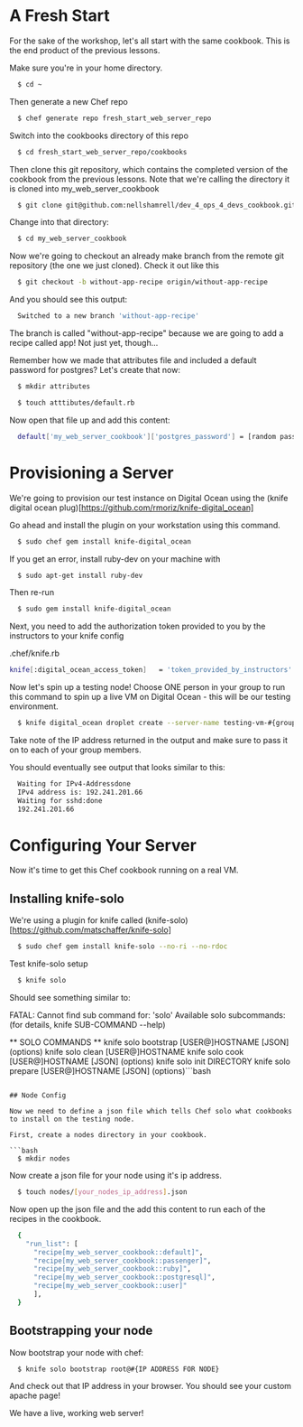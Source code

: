 # A Fresh Start

For the sake of the workshop, let's all start with the same cookbook.  This is the end product of the previous lessons.

Make sure you're in your home directory.

```bash
  $ cd ~
```

Then generate a new Chef repo

```bash
  $ chef generate repo fresh_start_web_server_repo
```

Switch into the cookbooks directory of this repo

```bash
  $ cd fresh_start_web_server_repo/cookbooks
```

Then clone this git repository, which contains the completed version of the cookbook from the previous lessons.  Note that we're calling the directory it is cloned into my_web_server_cookbook

```bash
  $ git clone git@github.com:nellshamrell/dev_4_ops_4_devs_cookbook.git my_web_server_cookbook
```

Change into that directory:

```bash
  $ cd my_web_server_cookbook
```

Now we're going to checkout an already make branch from the remote git repository (the one we just cloned).  Check it out like this

```bash
  $ git checkout -b without-app-recipe origin/without-app-recipe
```

And you should see this output:

```bash
  Switched to a new branch 'without-app-recipe'
```

The branch is called "without-app-recipe" because we are going to add a recipe called app!  Not just yet, though...

Remember how we made that attributes file and included a default password for postgres?  Let's create that now:

```bash
  $ mkdir attributes
```

```bash
  $ touch atttibutes/default.rb
```

Now open that file up and add this content:

```bash
  default['my_web_server_cookbook']['postgres_password'] = [random password you generate]
```

# Provisioning a Server

We're going to provision our test instance on Digital Ocean using the (knife digital ocean plug)[https://github.com/rmoriz/knife-digital_ocean]

Go ahead and install the plugin on your workstation using this command.

```bash
  $ sudo chef gem install knife-digital_ocean
```

If you get an error, install ruby-dev on your machine with

```bash
  $ sudo apt-get install ruby-dev
```

Then re-run

```bash
  $ sudo gem install knife-digital_ocean
```

Next, you need to add the authorization token provided to you by the instructors to your knife config

.chef/knife.rb
```bash
knife[:digital_ocean_access_token]   = 'token_provided_by_instructors'
```

Now let's spin up a testing node!  Choose ONE person in your group to run this command to spin up a live VM on Digital Ocean - this will be our testing environment.

```bash
  $ knife digital_ocean droplet create --server-name testing-vm-#{group number}.vm.io --image ubuntu-14-04-x64 --location sfo1 --size 1gb --ssh-keys #{key num provided by instructors}
```

Take note of the IP address returned in the output and make sure to pass it on to each of your group members.

You should eventually see output that looks similar to this:

```bash
  Waiting for IPv4-Addressdone
  IPv4 address is: 192.241.201.66
  Waiting for sshd:done
  192.241.201.66
```

# Configuring Your Server
Now it's time to get this Chef cookbook running on a real VM.

## Installing knife-solo

We're using a plugin for knife called (knife-solo)[https://github.com/matschaffer/knife-solo]

```bash
  $ sudo chef gem install knife-solo --no-ri --no-rdoc
```

Test knife-solo setup
```bash
  $ knife solo
```

Should see something similar to:

FATAL: Cannot find sub command for: 'solo'
Available solo subcommands: (for details, knife SUB-COMMAND --help)

** SOLO COMMANDS **
  knife solo bootstrap [USER@]HOSTNAME [JSON] (options)
  knife solo clean [USER@]HOSTNAME
  knife solo cook [USER@]HOSTNAME [JSON] (options)
  knife solo init DIRECTORY
  knife solo prepare [USER@]HOSTNAME [JSON] (options)```bash
```

## Node Config

Now we need to define a json file which tells Chef solo what cookbooks to install on the testing node.

First, create a nodes directory in your cookbook.

```bash
  $ mkdir nodes
```

Now create a json file for your node using it's ip address.

```bash
  $ touch nodes/[your_nodes_ip_address].json
```

Now open up the json file and the add this content to run each of the recipes in the cookbook.

```bash
  {
    "run_list": [
      "recipe[my_web_server_cookbook::default]",
      "recipe[my_web_server_cookbook::passenger]",
      "recipe[my_web_server_cookbook::ruby]",
      "recipe[my_web_server_cookbook::postgresql]",
      "recipe[my_web_server_cookbook::user]"
      ],
  }
```

## Bootstrapping your node

Now bootstrap your node with chef:
```bash
  $ knife solo bootstrap root@#{IP ADDRESS FOR NODE}
```

And check out that IP address in your browser.  You should see your custom apache page!

We have a live, working web server!
